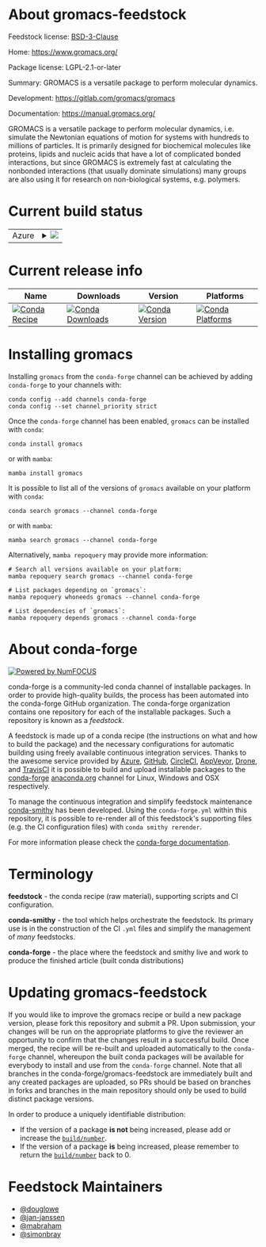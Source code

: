 About gromacs-feedstock
=======================

Feedstock license: [BSD-3-Clause](https://github.com/conda-forge/gromacs-feedstock/blob/main/LICENSE.txt)

Home: https://www.gromacs.org/

Package license: LGPL-2.1-or-later

Summary: GROMACS is a versatile package to perform molecular dynamics.

Development: https://gitlab.com/gromacs/gromacs

Documentation: https://manual.gromacs.org/

GROMACS is a versatile package to perform molecular dynamics, i.e.
simulate the Newtonian equations of motion for systems with hundreds
to millions of particles. It is primarily designed for biochemical
molecules like proteins, lipids and nucleic acids that have a lot of
complicated bonded interactions, but since GROMACS is extremely fast
at calculating the nonbonded interactions (that usually dominate
simulations) many groups are also using it for research on
non-biological systems, e.g. polymers.


Current build status
====================


<table>
    
  <tr>
    <td>Azure</td>
    <td>
      <details>
        <summary>
          <a href="https://dev.azure.com/conda-forge/feedstock-builds/_build/latest?definitionId=15655&branchName=main">
            <img src="https://dev.azure.com/conda-forge/feedstock-builds/_apis/build/status/gromacs-feedstock?branchName=main">
          </a>
        </summary>
        <table>
          <thead><tr><th>Variant</th><th>Status</th></tr></thead>
        </table>
      </details>
    </td>
  </tr>
</table>

Current release info
====================

| Name | Downloads | Version | Platforms |
| --- | --- | --- | --- |
| [![Conda Recipe](https://img.shields.io/badge/recipe-gromacs-green.svg)](https://anaconda.org/conda-forge/gromacs) | [![Conda Downloads](https://img.shields.io/conda/dn/conda-forge/gromacs.svg)](https://anaconda.org/conda-forge/gromacs) | [![Conda Version](https://img.shields.io/conda/vn/conda-forge/gromacs.svg)](https://anaconda.org/conda-forge/gromacs) | [![Conda Platforms](https://img.shields.io/conda/pn/conda-forge/gromacs.svg)](https://anaconda.org/conda-forge/gromacs) |

Installing gromacs
==================

Installing `gromacs` from the `conda-forge` channel can be achieved by adding `conda-forge` to your channels with:

```
conda config --add channels conda-forge
conda config --set channel_priority strict
```

Once the `conda-forge` channel has been enabled, `gromacs` can be installed with `conda`:

```
conda install gromacs
```

or with `mamba`:

```
mamba install gromacs
```

It is possible to list all of the versions of `gromacs` available on your platform with `conda`:

```
conda search gromacs --channel conda-forge
```

or with `mamba`:

```
mamba search gromacs --channel conda-forge
```

Alternatively, `mamba repoquery` may provide more information:

```
# Search all versions available on your platform:
mamba repoquery search gromacs --channel conda-forge

# List packages depending on `gromacs`:
mamba repoquery whoneeds gromacs --channel conda-forge

# List dependencies of `gromacs`:
mamba repoquery depends gromacs --channel conda-forge
```


About conda-forge
=================

[![Powered by
NumFOCUS](https://img.shields.io/badge/powered%20by-NumFOCUS-orange.svg?style=flat&colorA=E1523D&colorB=007D8A)](https://numfocus.org)

conda-forge is a community-led conda channel of installable packages.
In order to provide high-quality builds, the process has been automated into the
conda-forge GitHub organization. The conda-forge organization contains one repository
for each of the installable packages. Such a repository is known as a *feedstock*.

A feedstock is made up of a conda recipe (the instructions on what and how to build
the package) and the necessary configurations for automatic building using freely
available continuous integration services. Thanks to the awesome service provided by
[Azure](https://azure.microsoft.com/en-us/services/devops/), [GitHub](https://github.com/),
[CircleCI](https://circleci.com/), [AppVeyor](https://www.appveyor.com/),
[Drone](https://cloud.drone.io/welcome), and [TravisCI](https://travis-ci.com/)
it is possible to build and upload installable packages to the
[conda-forge](https://anaconda.org/conda-forge) [anaconda.org](https://anaconda.org/)
channel for Linux, Windows and OSX respectively.

To manage the continuous integration and simplify feedstock maintenance
[conda-smithy](https://github.com/conda-forge/conda-smithy) has been developed.
Using the ``conda-forge.yml`` within this repository, it is possible to re-render all of
this feedstock's supporting files (e.g. the CI configuration files) with ``conda smithy rerender``.

For more information please check the [conda-forge documentation](https://conda-forge.org/docs/).

Terminology
===========

**feedstock** - the conda recipe (raw material), supporting scripts and CI configuration.

**conda-smithy** - the tool which helps orchestrate the feedstock.
                   Its primary use is in the construction of the CI ``.yml`` files
                   and simplify the management of *many* feedstocks.

**conda-forge** - the place where the feedstock and smithy live and work to
                  produce the finished article (built conda distributions)


Updating gromacs-feedstock
==========================

If you would like to improve the gromacs recipe or build a new
package version, please fork this repository and submit a PR. Upon submission,
your changes will be run on the appropriate platforms to give the reviewer an
opportunity to confirm that the changes result in a successful build. Once
merged, the recipe will be re-built and uploaded automatically to the
`conda-forge` channel, whereupon the built conda packages will be available for
everybody to install and use from the `conda-forge` channel.
Note that all branches in the conda-forge/gromacs-feedstock are
immediately built and any created packages are uploaded, so PRs should be based
on branches in forks and branches in the main repository should only be used to
build distinct package versions.

In order to produce a uniquely identifiable distribution:
 * If the version of a package **is not** being increased, please add or increase
   the [``build/number``](https://docs.conda.io/projects/conda-build/en/latest/resources/define-metadata.html#build-number-and-string).
 * If the version of a package **is** being increased, please remember to return
   the [``build/number``](https://docs.conda.io/projects/conda-build/en/latest/resources/define-metadata.html#build-number-and-string)
   back to 0.

Feedstock Maintainers
=====================

* [@douglowe](https://github.com/douglowe/)
* [@jan-janssen](https://github.com/jan-janssen/)
* [@mabraham](https://github.com/mabraham/)
* [@simonbray](https://github.com/simonbray/)

